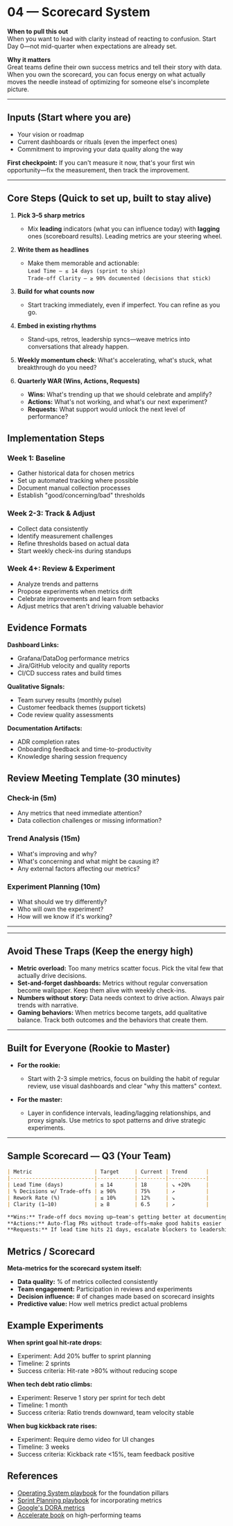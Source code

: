 # 04 — Scorecard System

**When to pull this out**  
When you want to lead with clarity instead of reacting to confusion. Start Day 0—not mid-quarter when expectations are already set.

**Why it matters**  
Great teams define their own success metrics and tell their story with data. When you own the scorecard, you can focus energy on what actually moves the needle instead of optimizing for someone else's incomplete picture.

---

## Inputs (Start where you are)
- Your vision or roadmap  
- Current dashboards or rituals (even the imperfect ones)  
- Commitment to improving your data quality along the way

**First checkpoint:** If you can't measure it now, that's your first win opportunity—fix the measurement, then track the improvement.

---

## Core Steps (Quick to set up, built to stay alive)

1. **Pick 3–5 sharp metrics**  
   - Mix **leading** indicators (what you can influence today) with **lagging** ones (scoreboard results). Leading metrics are your steering wheel.

2. **Write them as headlines**  
   - Make them memorable and actionable:  
     `Lead Time — ≤ 14 days (sprint to ship)`  
     `Trade-off Clarity — ≥ 90% documented (decisions that stick)`

3. **Build for what counts now**  
   - Start tracking immediately, even if imperfect. You can refine as you go.

4. **Embed in existing rhythms**  
   - Stand-ups, retros, leadership syncs—weave metrics into conversations that already happen.

5. **Weekly momentum check**: What's accelerating, what's stuck, what breakthrough do you need?
   


6. **Quarterly WAR (Wins, Actions, Requests)**  
   - **Wins:** What's trending up that we should celebrate and amplify?  
   - **Actions:** What's not working, and what's our next experiment?  
   - **Requests:** What support would unlock the next level of performance?
   


## Implementation Steps

### Week 1: Baseline
- Gather historical data for chosen metrics
- Set up automated tracking where possible
- Document manual collection processes
- Establish "good/concerning/bad" thresholds

### Week 2-3: Track & Adjust
- Collect data consistently
- Identify measurement challenges
- Refine thresholds based on actual data
- Start weekly check-ins during standups

### Week 4+: Review & Experiment
- Analyze trends and patterns
- Propose experiments when metrics drift
- Celebrate improvements and learn from setbacks
- Adjust metrics that aren't driving valuable behavior

## Evidence Formats

**Dashboard Links:**
- Grafana/DataDog performance metrics
- Jira/GitHub velocity and quality reports
- CI/CD success rates and build times

**Qualitative Signals:**
- Team survey results (monthly pulse)
- Customer feedback themes (support tickets)
- Code review quality assessments

**Documentation Artifacts:**
- ADR completion rates
- Onboarding feedback and time-to-productivity
- Knowledge sharing session frequency

## Review Meeting Template (30 minutes)

### Check-in (5m)
- Any metrics that need immediate attention?
- Data collection challenges or missing information?

### Trend Analysis (15m)
- What's improving and why?
- What's concerning and what might be causing it?
- Any external factors affecting our metrics?

### Experiment Planning (10m)
- What should we try differently?
- Who will own the experiment?
- How will we know if it's working?

---

---

## Avoid These Traps (Keep the energy high)
- **Metric overload:** Too many metrics scatter focus. Pick the vital few that actually drive decisions.  
- **Set-and-forget dashboards:** Metrics without regular conversation become wallpaper. Keep them alive with weekly check-ins.  
- **Numbers without story:** Data needs context to drive action. Always pair trends with narrative.  
- **Gaming behaviors:** When metrics become targets, add qualitative balance. Track both outcomes and the behaviors that create them.

---

## Built for Everyone (Rookie to Master)

- **For the rookie:**  
  - Start with 2-3 simple metrics, focus on building the habit of regular review, use visual dashboards and clear "why this matters" context.

- **For the master:**  
  - Layer in confidence intervals, leading/lagging relationships, and proxy signals. Use metrics to spot patterns and drive strategic experiments.

---

## Sample Scorecard — Q3 (Your Team)

```markdown
| Metric                    | Target     | Current | Trend      |
|---------------------------|------------|---------|------------|
| Lead Time (days)          | ≤ 14       | 18      | ↘ +20%     |
| % Decisions w/ Trade-offs | ≥ 90%      | 75%     | ↗          |
| Rework Rate (%)           | ≤ 10%      | 12%     | ↘          |
| Clarity (1–10)            | ≥ 8        | 6.5     | ↗          |

**Wins:** Trade-off docs moving up—team's getting better at documenting decisions  
**Actions:** Auto-flag PRs without trade-offs—make good habits easier  
**Requests:** If lead time hits 21 days, escalate blockers to leadership
```

## Metrics / Scorecard
**Meta-metrics for the scorecard system itself:**
- **Data quality:** % of metrics collected consistently
- **Team engagement:** Participation in reviews and experiments
- **Decision influence:** # of changes made based on scorecard insights
- **Predictive value:** How well metrics predict actual problems

## Example Experiments

**When sprint goal hit-rate drops:**
- Experiment: Add 20% buffer to sprint planning
- Timeline: 2 sprints
- Success criteria: Hit-rate >80% without reducing scope

**When tech debt ratio climbs:**
- Experiment: Reserve 1 story per sprint for tech debt
- Timeline: 1 month
- Success criteria: Ratio trends downward, team velocity stable

**When bug kickback rate rises:**
- Experiment: Require demo video for UI changes
- Timeline: 3 weeks
- Success criteria: Kickback rate <15%, team feedback positive



## References
- [Operating System playbook](./03-operating-system.md) for the foundation pillars
- [Sprint Planning playbook](./07-sprint-planning-retros.md) for incorporating metrics
- [Google's DORA metrics](https://cloud.google.com/blog/products/devops-sre/using-the-four-keys-to-measure-your-devops-performance)
- [Accelerate book](https://itrevolution.com/accelerate-book/) on high-performing teams